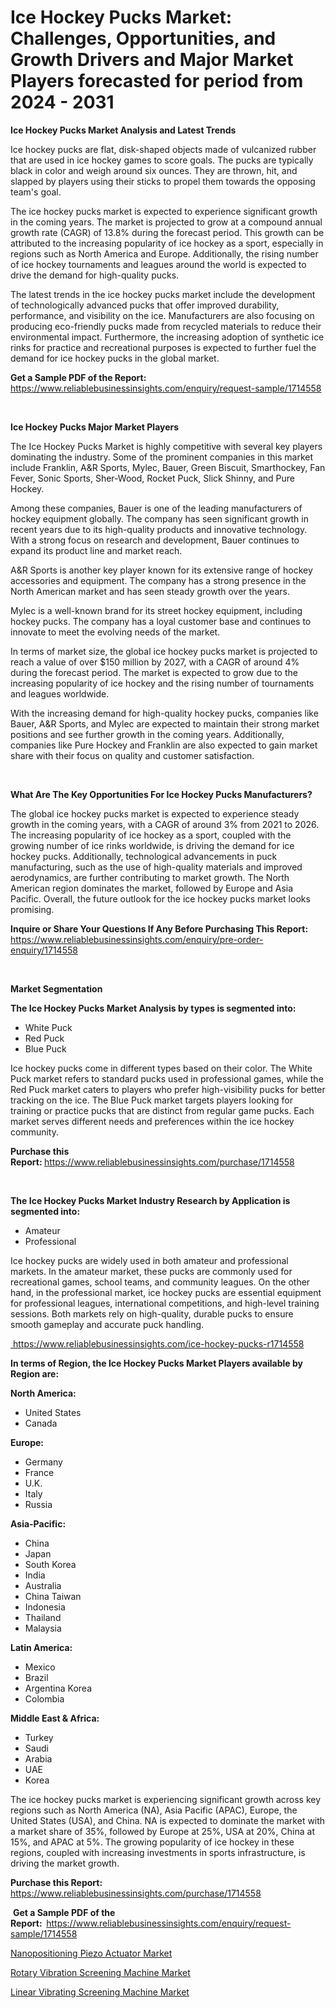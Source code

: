 <p><h1>Ice Hockey Pucks Market: Challenges, Opportunities, and Growth Drivers and Major Market Players forecasted for period from 2024 - 2031</h1></p><p><strong>Ice Hockey Pucks Market Analysis and Latest Trends</strong></p>
<p><p>Ice hockey pucks are flat, disk-shaped objects made of vulcanized rubber that are used in ice hockey games to score goals. The pucks are typically black in color and weigh around six ounces. They are thrown, hit, and slapped by players using their sticks to propel them towards the opposing team's goal.</p><p>The ice hockey pucks market is expected to experience significant growth in the coming years. The market is projected to grow at a compound annual growth rate (CAGR) of 13.8% during the forecast period. This growth can be attributed to the increasing popularity of ice hockey as a sport, especially in regions such as North America and Europe. Additionally, the rising number of ice hockey tournaments and leagues around the world is expected to drive the demand for high-quality pucks.</p><p>The latest trends in the ice hockey pucks market include the development of technologically advanced pucks that offer improved durability, performance, and visibility on the ice. Manufacturers are also focusing on producing eco-friendly pucks made from recycled materials to reduce their environmental impact. Furthermore, the increasing adoption of synthetic ice rinks for practice and recreational purposes is expected to further fuel the demand for ice hockey pucks in the global market.</p></p>
<p><strong>Get a Sample PDF of the Report:&nbsp;</strong> <a href="https://www.reliablebusinessinsights.com/enquiry/request-sample/1714558">https://www.reliablebusinessinsights.com/enquiry/request-sample/1714558</a></p>
<p>&nbsp;</p>
<p><strong>Ice Hockey Pucks Major Market Players</strong></p>
<p><p>The Ice Hockey Pucks Market is highly competitive with several key players dominating the industry. Some of the prominent companies in this market include Franklin, A&R Sports, Mylec, Bauer, Green Biscuit, Smarthockey, Fan Fever, Sonic Sports, Sher-Wood, Rocket Puck, Slick Shinny, and Pure Hockey.</p><p>Among these companies, Bauer is one of the leading manufacturers of hockey equipment globally. The company has seen significant growth in recent years due to its high-quality products and innovative technology. With a strong focus on research and development, Bauer continues to expand its product line and market reach.</p><p>A&R Sports is another key player known for its extensive range of hockey accessories and equipment. The company has a strong presence in the North American market and has seen steady growth over the years.</p><p>Mylec is a well-known brand for its street hockey equipment, including hockey pucks. The company has a loyal customer base and continues to innovate to meet the evolving needs of the market.</p><p>In terms of market size, the global ice hockey pucks market is projected to reach a value of over $150 million by 2027, with a CAGR of around 4% during the forecast period. The market is expected to grow due to the increasing popularity of ice hockey and the rising number of tournaments and leagues worldwide.</p><p>With the increasing demand for high-quality hockey pucks, companies like Bauer, A&R Sports, and Mylec are expected to maintain their strong market positions and see further growth in the coming years. Additionally, companies like Pure Hockey and Franklin are also expected to gain market share with their focus on quality and customer satisfaction.</p></p>
<p>&nbsp;</p>
<p><strong>What Are The Key Opportunities For Ice Hockey Pucks Manufacturers?</strong></p>
<p><p>The global ice hockey pucks market is expected to experience steady growth in the coming years, with a CAGR of around 3% from 2021 to 2026. The increasing popularity of ice hockey as a sport, coupled with the growing number of ice rinks worldwide, is driving the demand for ice hockey pucks. Additionally, technological advancements in puck manufacturing, such as the use of high-quality materials and improved aerodynamics, are further contributing to market growth. The North American region dominates the market, followed by Europe and Asia Pacific. Overall, the future outlook for the ice hockey pucks market looks promising.</p></p>
<p><strong>Inquire or Share Your Questions If Any Before Purchasing This Report:</strong> <a href="https://www.reliablebusinessinsights.com/enquiry/pre-order-enquiry/1714558">https://www.reliablebusinessinsights.com/enquiry/pre-order-enquiry/1714558</a></p>
<p>&nbsp;</p>
<p><strong>Market Segmentation</strong></p>
<p><strong>The Ice Hockey Pucks Market Analysis by types is segmented into:</strong></p>
<p><ul><li>White Puck</li><li>Red Puck</li><li>Blue Puck</li></ul></p>
<p><p>Ice hockey pucks come in different types based on their color. The White Puck market refers to standard pucks used in professional games, while the Red Puck market caters to players who prefer high-visibility pucks for better tracking on the ice. The Blue Puck market targets players looking for training or practice pucks that are distinct from regular game pucks. Each market serves different needs and preferences within the ice hockey community.</p></p>
<p><strong>Purchase this Report:&nbsp;</strong><a href="https://www.reliablebusinessinsights.com/purchase/1714558">https://www.reliablebusinessinsights.com/purchase/1714558</a></p>
<p>&nbsp;</p>
<p><strong>The Ice Hockey Pucks Market Industry Research by Application is segmented into:</strong></p>
<p><ul><li>Amateur</li><li>Professional</li></ul></p>
<p><p>Ice hockey pucks are widely used in both amateur and professional markets. In the amateur market, these pucks are commonly used for recreational games, school teams, and community leagues. On the other hand, in the professional market, ice hockey pucks are essential equipment for professional leagues, international competitions, and high-level training sessions. Both markets rely on high-quality, durable pucks to ensure smooth gameplay and accurate puck handling.</p></p>
<p><a href="https://www.reliablebusinessinsights.com/ice-hockey-pucks-r1714558">&nbsp;https://www.reliablebusinessinsights.com/ice-hockey-pucks-r1714558</a></p>
<p><strong>In terms of Region, the Ice Hockey Pucks Market Players available by Region are:</strong></p>
<p>
    <p> <strong> North America: </strong>
        <ul>
            <li>United States</li>
            <li>Canada</li>
        </ul>
        </p> 
    <p> <strong> Europe: </strong>
        <ul>
            <li>Germany</li>
            <li>France</li>
            <li>U.K.</li>
            <li>Italy</li>
            <li>Russia</li>
        </ul>
        </p> 
    <p> <strong> Asia-Pacific: </strong>
        <ul>
            <li>China</li>
            <li>Japan</li>
            <li>South Korea</li>
            <li>India</li>
            <li>Australia</li>
            <li>China Taiwan</li>
            <li>Indonesia</li>
            <li>Thailand</li>
            <li>Malaysia</li>
        </ul>
        </p> 
    <p> <strong> Latin America: </strong>
        <ul>
            <li>Mexico</li>
            <li>Brazil</li>
            <li>Argentina Korea</li>
            <li>Colombia</li>
        </ul>
        </p> 
    <p> <strong> Middle East & Africa: </strong>
        <ul>
            <li>Turkey</li>
            <li>Saudi</li>
            <li>Arabia</li>
            <li>UAE</li>
            <li>Korea</li>
        </ul>
    </p>
    </p>
<p><p>The ice hockey pucks market is experiencing significant growth across key regions such as North America (NA), Asia Pacific (APAC), Europe, the United States (USA), and China. NA is expected to dominate the market with a market share of 35%, followed by Europe at 25%, USA at 20%, China at 15%, and APAC at 5%. The growing popularity of ice hockey in these regions, coupled with increasing investments in sports infrastructure, is driving the market growth.</p></p>
<p><strong>Purchase this Report: </strong><a href="https://www.reliablebusinessinsights.com/purchase/1714558">https://www.reliablebusinessinsights.com/purchase/1714558</a></p>
<p>&nbsp;<strong>Get a Sample PDF of the Report:&nbsp;&nbsp;</strong><a href="https://www.reliablebusinessinsights.com/enquiry/request-sample/1714558">https://www.reliablebusinessinsights.com/enquiry/request-sample/1714558</a></p>
<p><strong></strong></p>
<p><p><a href="https://github.com/ValentineMike02/Market-Research-Report-List-1/blob/main/nanopositioning-piezo-actuator-market.md">Nanopositioning Piezo Actuator Market</a></p><p><a href="https://github.com/trameciabutler45/Market-Research-Report-List-1/blob/main/rotary-vibration-screening-machine-market.md">Rotary Vibration Screening Machine Market</a></p><p><a href="https://github.com/staberhelen84/Market-Research-Report-List-1/blob/main/linear-vibrating-screening-machine-market.md">Linear Vibrating Screening Machine Market</a></p></p>